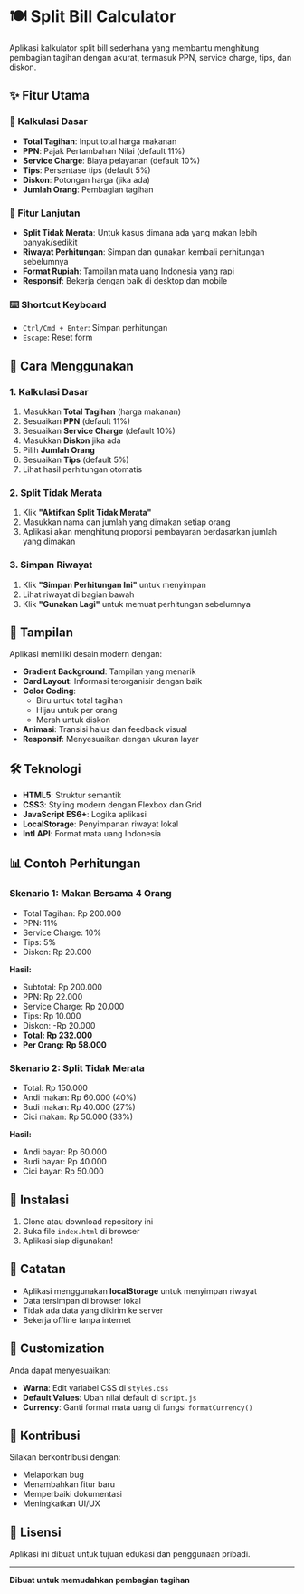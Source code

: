 # 🍽️ Split Bill Calculator

Aplikasi kalkulator split bill sederhana yang membantu menghitung pembagian tagihan dengan akurat, termasuk PPN, service charge, tips, dan diskon.

## ✨ Fitur Utama

### 🧮 Kalkulasi Dasar
- **Total Tagihan**: Input total harga makanan
- **PPN**: Pajak Pertambahan Nilai (default 11%)
- **Service Charge**: Biaya pelayanan (default 10%)
- **Tips**: Persentase tips (default 5%)
- **Diskon**: Potongan harga (jika ada)
- **Jumlah Orang**: Pembagian tagihan

### 🎯 Fitur Lanjutan
- **Split Tidak Merata**: Untuk kasus dimana ada yang makan lebih banyak/sedikit
- **Riwayat Perhitungan**: Simpan dan gunakan kembali perhitungan sebelumnya
- **Format Rupiah**: Tampilan mata uang Indonesia yang rapi
- **Responsif**: Bekerja dengan baik di desktop dan mobile

### ⌨️ Shortcut Keyboard
- `Ctrl/Cmd + Enter`: Simpan perhitungan
- `Escape`: Reset form

## 🚀 Cara Menggunakan

### 1. Kalkulasi Dasar
1. Masukkan **Total Tagihan** (harga makanan)
2. Sesuaikan **PPN** (default 11%)
3. Sesuaikan **Service Charge** (default 10%)
4. Masukkan **Diskon** jika ada
5. Pilih **Jumlah Orang**
6. Sesuaikan **Tips** (default 5%)
7. Lihat hasil perhitungan otomatis

### 2. Split Tidak Merata
1. Klik **"Aktifkan Split Tidak Merata"**
2. Masukkan nama dan jumlah yang dimakan setiap orang
3. Aplikasi akan menghitung proporsi pembayaran berdasarkan jumlah yang dimakan

### 3. Simpan Riwayat
1. Klik **"Simpan Perhitungan Ini"** untuk menyimpan
2. Lihat riwayat di bagian bawah
3. Klik **"Gunakan Lagi"** untuk memuat perhitungan sebelumnya

## 📱 Tampilan

Aplikasi memiliki desain modern dengan:
- **Gradient Background**: Tampilan yang menarik
- **Card Layout**: Informasi terorganisir dengan baik
- **Color Coding**: 
  - Biru untuk total tagihan
  - Hijau untuk per orang
  - Merah untuk diskon
- **Animasi**: Transisi halus dan feedback visual
- **Responsif**: Menyesuaikan dengan ukuran layar

## 🛠️ Teknologi

- **HTML5**: Struktur semantik
- **CSS3**: Styling modern dengan Flexbox dan Grid
- **JavaScript ES6+**: Logika aplikasi
- **LocalStorage**: Penyimpanan riwayat lokal
- **Intl API**: Format mata uang Indonesia

## 📊 Contoh Perhitungan

### Skenario 1: Makan Bersama 4 Orang
- Total Tagihan: Rp 200.000
- PPN: 11%
- Service Charge: 10%
- Tips: 5%
- Diskon: Rp 20.000

**Hasil:**
- Subtotal: Rp 200.000
- PPN: Rp 22.000
- Service Charge: Rp 20.000
- Tips: Rp 10.000
- Diskon: -Rp 20.000
- **Total: Rp 232.000**
- **Per Orang: Rp 58.000**

### Skenario 2: Split Tidak Merata
- Total: Rp 150.000
- Andi makan: Rp 60.000 (40%)
- Budi makan: Rp 40.000 (27%)
- Cici makan: Rp 50.000 (33%)

**Hasil:**
- Andi bayar: Rp 60.000
- Budi bayar: Rp 40.000
- Cici bayar: Rp 50.000

## 🔧 Instalasi

1. Clone atau download repository ini
2. Buka file `index.html` di browser
3. Aplikasi siap digunakan!

## 📝 Catatan

- Aplikasi menggunakan **localStorage** untuk menyimpan riwayat
- Data tersimpan di browser lokal
- Tidak ada data yang dikirim ke server
- Bekerja offline tanpa internet

## 🎨 Customization

Anda dapat menyesuaikan:
- **Warna**: Edit variabel CSS di `styles.css`
- **Default Values**: Ubah nilai default di `script.js`
- **Currency**: Ganti format mata uang di fungsi `formatCurrency()`

## 🤝 Kontribusi

Silakan berkontribusi dengan:
- Melaporkan bug
- Menambahkan fitur baru
- Memperbaiki dokumentasi
- Meningkatkan UI/UX

## 📄 Lisensi

Aplikasi ini dibuat untuk tujuan edukasi dan penggunaan pribadi.

---

**Dibuat untuk memudahkan pembagian tagihan** 
